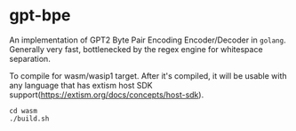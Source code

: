 gpt-bpe
=======
An implementation of GPT2 Byte Pair Encoding Encoder/Decoder in `golang`.  Generally very fast, bottlenecked by the regex engine for whitespace separation.

To compile for wasm/wasip1 target. After it's compiled, it will be usable with any language that has extism host SDK support(https://extism.org/docs/concepts/host-sdk).

```
cd wasm
./build.sh
```

